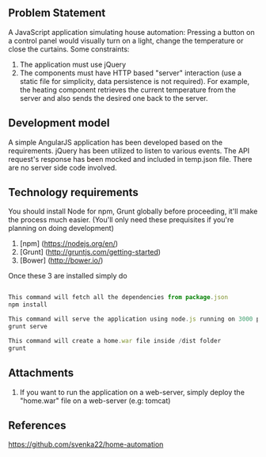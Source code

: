 ## Problem Statement

A JavaScript application simulating house automation: Pressing a button on a control panel would visually turn on a light, change the temperature or close the curtains. Some constraints:

1. The application must use jQuery
2. The components must have HTTP based "server" interaction (use a static file for simplicity, data persistence is not required). For example, the heating component retrieves the current temperature from the server and also sends the desired one back to the server.


## Development model

A simple AngularJS application has been developed based on the requirements. jQuery has been utilized to listen to various events. The API request's response has been mocked and included in temp.json file. There are no server side code involved.

## Technology requirements

You should install Node for npm, Grunt globally before proceeding, it'll make the process much easier. 
(You'll only need these prequisites if you're planning on doing development)

1. [npm] (https://nodejs.org/en/)
2. [Grunt] (http://gruntjs.com/getting-started)
3. [Bower] (http://bower.io/)

Once these 3 are installed simply do 

```javascript

This command will fetch all the dependencies from package.json 
npm install
```

```javascript
This command will serve the application using node.js running on 3000 port
grunt serve
```

```javascript
This command will create a home.war file inside /dist folder 
grunt
```

## Attachments

1. If you want to run the application on a web-server, simply deploy the "home.war" file on a web-server (e.g: tomcat)

## References

https://github.com/svenka22/home-automation


